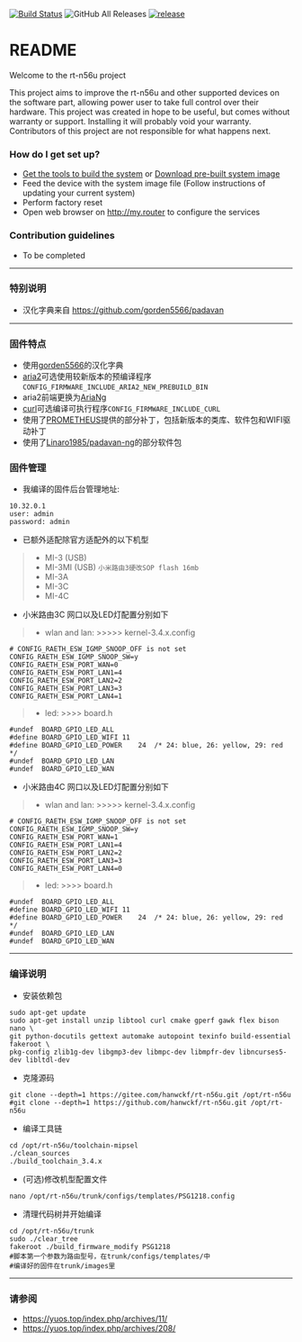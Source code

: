 [![Build Status](https://travis-ci.com/hanwckf/rt-n56u.svg?branch=master)](https://travis-ci.com/hanwckf/rt-n56u)
![GitHub All Releases](https://img.shields.io/github/downloads/hanwckf/rt-n56u/total)
[![release](https://img.shields.io/github/release/hanwckf/rt-n56u.svg)](https://github.com/hanwckf/rt-n56u/releases)

# README #

Welcome to the rt-n56u project

This project aims to improve the rt-n56u and other supported devices on the software part, allowing power user to take full control over their hardware.
This project was created in hope to be useful, but comes without warranty or support. Installing it will probably void your warranty. 
Contributors of this project are not responsible for what happens next.

### How do I get set up? ###

* [Get the tools to build the system](https://bitbucket.org/padavan/rt-n56u/wiki/EN/HowToMakeFirmware) or [Download pre-built system image](https://bitbucket.org/padavan/rt-n56u/downloads)
* Feed the device with the system image file (Follow instructions of updating your current system)
* Perform factory reset
* Open web browser on http://my.router to configure the services

### Contribution guidelines ###

* To be completed

***

### 特别说明 ###
* 汉化字典来自 https://github.com/gorden5566/padavan

***

### 固件特点 ###
- 使用[gorden5566](https://github.com/gorden5566/padavan)的汉化字典
- [aria2](https://github.com/aria2/aria2)可选使用较新版本的预编译程序 ```CONFIG_FIRMWARE_INCLUDE_ARIA2_NEW_PREBUILD_BIN```
- aria2前端更换为[AriaNg](https://github.com/mayswind/AriaNg)
- [curl](https://github.com/curl/curl)可选编译可执行程序```CONFIG_FIRMWARE_INCLUDE_CURL```
- 使用了[PROMETHEUS](http://pm.freize.net/index.html)提供的部分补丁，包括新版本的类库、软件包和WIFI驱动补丁
- 使用了[Linaro1985/padavan-ng](https://github.com/Linaro1985/padavan-ng)的部分软件包
### 固件管理 ###
- 我编译的固件后台管理地址:
```shell 
10.32.0.1 
user: admin
password: admin
```

- 已额外适配除官方适配外的以下机型
>- MI-3 (USB)
>- MI-3MI (USB) ```小米路由3硬改SOP flash 16mb```
>- MI-3A
>- MI-3C
>- MI-4C
- 小米路由3C 网口以及LED灯配置分别如下
>- wlan and lan: >>>>> kernel-3.4.x.config
```shell
# CONFIG_RAETH_ESW_IGMP_SNOOP_OFF is not set
CONFIG_RAETH_ESW_IGMP_SNOOP_SW=y
CONFIG_RAETH_ESW_PORT_WAN=0
CONFIG_RAETH_ESW_PORT_LAN1=4
CONFIG_RAETH_ESW_PORT_LAN2=2
CONFIG_RAETH_ESW_PORT_LAN3=3
CONFIG_RAETH_ESW_PORT_LAN4=1
```
>- led: >>>> board.h
```shell
#undef  BOARD_GPIO_LED_ALL 
#define BOARD_GPIO_LED_WIFI	11
#define BOARD_GPIO_LED_POWER	24	/* 24: blue, 26: yellow, 29: red */
#undef  BOARD_GPIO_LED_LAN
#undef  BOARD_GPIO_LED_WAN
```

- 小米路由4C 网口以及LED灯配置分别如下
>- wlan and lan: >>>>> kernel-3.4.x.config
```shell
# CONFIG_RAETH_ESW_IGMP_SNOOP_OFF is not set
CONFIG_RAETH_ESW_IGMP_SNOOP_SW=y
CONFIG_RAETH_ESW_PORT_WAN=1
CONFIG_RAETH_ESW_PORT_LAN1=4
CONFIG_RAETH_ESW_PORT_LAN2=2
CONFIG_RAETH_ESW_PORT_LAN3=3
CONFIG_RAETH_ESW_PORT_LAN4=0
```
>- led: >>>> board.h
```shell
#undef  BOARD_GPIO_LED_ALL 
#define BOARD_GPIO_LED_WIFI	11
#define BOARD_GPIO_LED_POWER	24	/* 24: blue, 26: yellow, 29: red */
#undef  BOARD_GPIO_LED_LAN
#undef  BOARD_GPIO_LED_WAN
```
***

### 编译说明 ###

* 安装依赖包
```shell
sudo apt-get update
sudo apt-get install unzip libtool curl cmake gperf gawk flex bison nano \
git python-docutils gettext automake autopoint texinfo build-essential fakeroot \
pkg-config zlib1g-dev libgmp3-dev libmpc-dev libmpfr-dev libncurses5-dev libltdl-dev
```
* 克隆源码
```shell
git clone --depth=1 https://gitee.com/hanwckf/rt-n56u.git /opt/rt-n56u
#git clone --depth=1 https://github.com/hanwckf/rt-n56u.git /opt/rt-n56u
```
* 编译工具链
```shell
cd /opt/rt-n56u/toolchain-mipsel
./clean_sources
./build_toolchain_3.4.x
```
* (可选)修改机型配置文件
```shell
nano /opt/rt-n56u/trunk/configs/templates/PSG1218.config
```
* 清理代码树并开始编译
```shell
cd /opt/rt-n56u/trunk
sudo ./clear_tree
fakeroot ./build_firmware_modify PSG1218
#脚本第一个参数为路由型号，在trunk/configs/templates/中
#编译好的固件在trunk/images里
```

***

### 请参阅 ###
- https://yuos.top/index.php/archives/11/
- https://yuos.top/index.php/archives/208/
